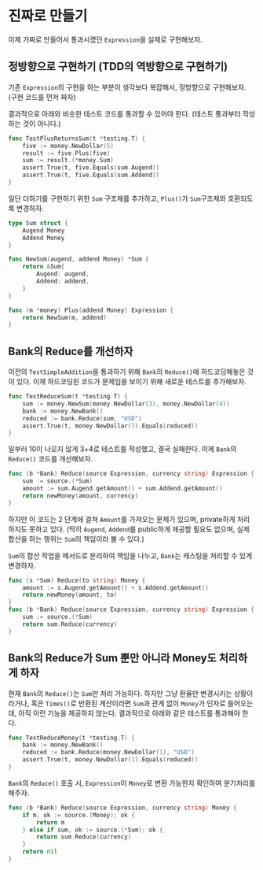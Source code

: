 # 진짜로 만들기

이제 가짜로 만들어서 통과시켰던 `Expression`을 실제로 구현해보자.

## 정방향으로 구현하기 (TDD의 역방향으로 구현하기)

기존 `Expression`의 구현을 하는 부분이 생각보다 복잡해서, 정방향으로 구현해보자. (구현 코드를 먼저 짜자)

결과적으로 아래와 비슷한 테스트 코드를 통과할 수 있어야 한다. (테스트 통과부터 작성하는 것이 아니다.)

```go
func TestPlusReturnsSum(t *testing.T) {
	five := money.NewDollar(5)
	result := five.Plus(five)
	sum := result.(*money.Sum)
	assert.True(t, five.Equals(sum.Augend))
	assert.True(t, five.Equals(sum.Addend))
}
```

일단 더하기를 구현하기 위한 `Sum` 구조체를 추가하고, `Plus()`가 `Sum`구조체와 호환되도록 변경하자.

```go
type Sum struct {
	Augend Money
	Addend Money
}

func NewSum(augend, addend Money) *Sum {
	return &Sum{
		Augend: augend,
		Addend: addend,
	}
}

func (m *money) Plus(addend Money) Expression {
    return NewSum(m, addend)
}
```

## Bank의 Reduce를 개선하자

이전의 `TestSimpleAddition`을 통과하기 위해 `Bank`의 `Reduce()`에 하드코딩해놓은 것이 있다.
이제 하드코딩된 코드가 문제임을 보이기 위해 새로운 테스트를 추가해보자.

```go
func TestReduceSum(t *testing.T) {
	sum := money.NewSum(money.NewDollar(3), money.NewDollar(4))
	bank := money.NewBank()
	reduced := bank.Reduce(sum, "USD")
	assert.True(t, money.NewDollar(7).Equals(reduced))
}
```

일부러 10이 나오지 않게 3+4로 테스트를 작성했고, 결국 실패한다.
이제 `Bank`의 `Reduce()` 코드를 개선해보자.

```go
func (b *Bank) Reduce(source Expression, currency string) Expression {
	sum := source.(*Sum)
	amount := sum.Augend.getAmount() + sum.Addend.getAmount()
	return newMoney(amount, currency)
}
```

하지만 이 코드는 2 단계에 걸쳐 `Amount`를 가져오는 문제가 있으며, private하게 처리하지도 못하고 있다. (딱히 `Augend`, `Addend`를 public하게 제공할 필요도 없으며, 실제 합산을 하는 행위는 `Sum`의 책임이라 볼 수 있다.)

`Sum`의 합산 작업을 메서드로 분리하여 책임을 나누고, `Bank`는 캐스팅을 처리할 수 있게 변경하자.

```go
func (s *Sum) Reduce(to string) Money {
	amount := s.Augend.getAmount() + s.Addend.getAmount()
	return newMoney(amount, to)
}
func (b *Bank) Reduce(source Expression, currency string) Expression {
    sum := source.(*Sum)
    return sum.Reduce(currency)
}
```

## Bank의 Reduce가 Sum 뿐만 아니라 Money도 처리하게 하자

현재 `Bank`의 `Reduce()`는 `Sum`만 처리 가능하다. 하지만 그냥 환율만 변경시키는 상황이라거나, 혹은 `Times()`로 반환된 계산이라면 `Sum`과 관계 없이 `Money`가 인자로 들어오는데, 아직 이런 기능을 제공하지 않는다. 결과적으로 아래와 같은 테스트를 통과해야 한다.

```go
func TestReduceMoney(t *testing.T) {
	bank := money.NewBank()
	reduced := bank.Reduce(money.NewDollar(1), "USD")
	assert.True(t, money.NewDollar(1).Equals(reduced))
}
```

`Bank`의 `Reduce()` 호출 시, `Expression`이 `Money`로 변환 가능한지 확인하여 분기처리를 해주자.

```go
func (b *Bank) Reduce(source Expression, currency string) Money {
	if m, ok := source.(Money); ok {
		return m
	} else if sum, ok := source.(*Sum); ok {
		return sum.Reduce(currency)
	}
	return nil
}
```
